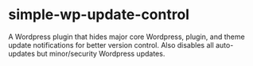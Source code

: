 simple-wp-update-control
=========================

A Wordpress plugin that hides major core Wordpress, plugin, and theme update notifications for better version control. Also disables all auto-updates but minor/security Wordpress updates.
